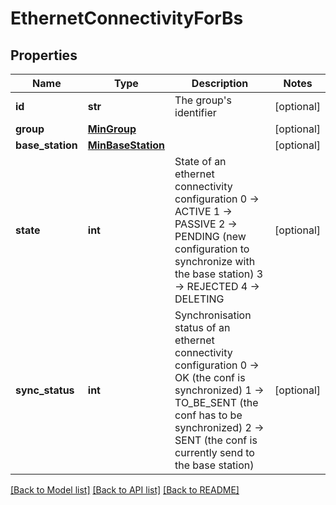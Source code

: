 # EthernetConnectivityForBs

## Properties
Name | Type | Description | Notes
------------ | ------------- | ------------- | -------------
**id** | **str** | The group&#x27;s identifier | [optional] 
**group** | [**MinGroup**](MinGroup.md) |  | [optional] 
**base_station** | [**MinBaseStation**](MinBaseStation.md) |  | [optional] 
**state** | **int** | State of an ethernet connectivity configuration 0 -&gt; ACTIVE 1 -&gt; PASSIVE 2 -&gt; PENDING (new configuration to synchronize with the base station) 3 -&gt; REJECTED 4 -&gt; DELETING  | [optional] 
**sync_status** | **int** | Synchronisation status of an ethernet connectivity configuration 0 -&gt; OK (the conf is synchronized) 1 -&gt; TO_BE_SENT (the conf has to be synchronized) 2 -&gt; SENT (the conf is currently send to the base station)  | [optional] 

[[Back to Model list]](../README.md#documentation-for-models) [[Back to API list]](../README.md#documentation-for-api-endpoints) [[Back to README]](../README.md)

